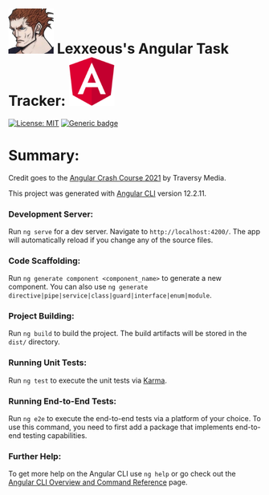 # <img src=".pics/lexx_headshot_clear.png" width="90px"/> Lexxeous's Angular Task Tracker: <img src=".pics/angular_logo.png" width="90px"/>

[![License: MIT](https://img.shields.io/badge/License-MIT-blue.svg)](https://opensource.org/licenses/MIT)
[![Generic badge](https://img.shields.io/badge/working-yes-bright_green_.svg)](https://shields.io/)

# Summary:

Credit goes to the [Angular Crash Course 2021](https://www.youtube.com/watch?v=3dHNOWTI7H8) by Traversy Media.

This project was generated with [Angular CLI](https://github.com/angular/angular-cli) version 12.2.11.

### Development Server:

Run `ng serve` for a dev server. Navigate to `http://localhost:4200/`. The app will automatically reload if you change any of the source files.

### Code Scaffolding:

Run `ng generate component <component_name>` to generate a new component. You can also use `ng generate directive|pipe|service|class|guard|interface|enum|module`.

### Project Building:

Run `ng build` to build the project. The build artifacts will be stored in the `dist/` directory.

### Running Unit Tests:

Run `ng test` to execute the unit tests via [Karma](https://karma-runner.github.io).

### Running End-to-End Tests:

Run `ng e2e` to execute the end-to-end tests via a platform of your choice. To use this command, you need to first add a package that implements end-to-end testing capabilities.

### Further Help:

To get more help on the Angular CLI use `ng help` or go check out the [Angular CLI Overview and Command Reference](https://angular.io/cli) page.
